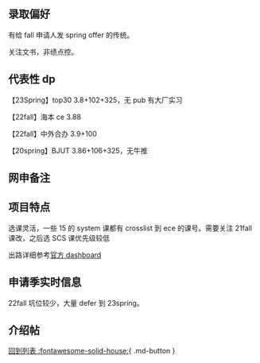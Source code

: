 ## 录取偏好

有给 fall 申请人发 spring offer 的传统。

关注文书，非绩点控。

## 代表性 dp

【23Spring】top30 3.8+102+325，无 pub 有大厂实习

【22fall】海本 ce 3.88

【22fall】中外合办 3.9+100

【20spring】BJUT 3.86+106+325，无牛推

## 网申备注

## 项目特点

选课灵活，一些 15 的 system 课都有 crosslist 到 ece 的课号。需要关注 21fall 课改，之后选 SCS 课优先级较低

出路详细参考[官方 dashboard](https://www.cmu.edu/career/outcomes/post-grad-dashboard.html)

## 申请季实时信息

22fall 坑位较少，大量 defer 到 23spring。

## 介绍帖

[回到列表 :fontawesome-solid-house:](grade.md){ .md-button }
